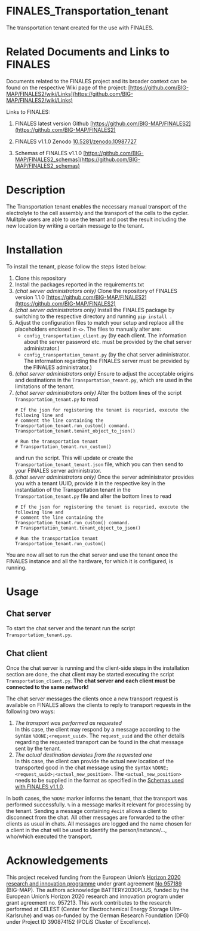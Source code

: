 # FINALES_Transportation_tenant
The transportation tenant created for the use with FINALES.

# Related Documents and Links to FINALES

Documents related to the FINALES project and its broader context can be found on the
respective Wiki page of the project:
[https://github.com/BIG-MAP/FINALES2/wiki/Links](https://github.com/BIG-MAP/FINALES2/wiki/Links)

Links to FINALES:

1. FINALES latest version Github
[https://github.com/BIG-MAP/FINALES2](https://github.com/BIG-MAP/FINALES2)

1. FINALES v1.1.0 Zenodo
[10.5281/zenodo.10987727](10.5281/zenodo.10987727)

1. Schemas of FINALES v1.1.0
[https://github.com/BIG-MAP/FINALES2_schemas](https://github.com/BIG-MAP/FINALES2_schemas)


# Description

The Transportation tenant enables the necessary manual transport of the electrolyte to the cell assembly and the transport of the cells to the cycler.
Mulitple users are able to use the tenant and post the result including the new location by writing a certain message to the tenant.

# Installation

To install the tenant, please follow the steps listed below:

1. Clone this repository
1. Install the packages reported in the requirements.txt
1. _(chat server administrators only)_ Clone the repository of FINALES version 1.1.0 [https://github.com/BIG-MAP/FINALES2](https://github.com/BIG-MAP/FINALES2)
1. _(chat server administrators only)_ Install the FINALES package by switching to the respective directory and
running `pip install . `
1. Adjust the configuration files to match your setup and replace all the placeholders
enclosed in `<>`.
The files to manually alter are:
    - `config_transportation_client.py` (by each client. The information about the
    server password etc. must be provided by the chat server administrator.)
    - `config_transportation_tenant.py` (by the chat server administrator. The information
    regarding the FINALES server must be provided by the FINALES administrator.)
1. _(chat server administrators only)_ Ensure to adjust the acceptable origins and
    destinations in the `Transportation_tenant.py`, which are used in the limitations
    of the tenant.
1. _(chat server administrators only)_ Alter the bottom lines of the script
    `Transportation_tenant.py` to read
    ```
    # If the json for registering the tenant is requried, execute the following line and
    # comment the line containing the Transportation_tenant.run_custom() command.
    Transportation_tenant.tenant_object_to_json()

    # Run the transportation tenant
    # Transportation_tenant.run_custom()
    ```
    and run the script. This will update or create the `Transportation_tenant_tenant.json` file, which you can then send to your FINALES server administrator.
1. _(chat server administrators only)_ Once the server administrator provides you with a tenant UUID, provide it in the
respective key in the instantiation of the Transportation tenant in the `Transportation_tenant.py`
file and alter the bottom lines to read
    ```
    # If the json for registering the tenant is requried, execute the following line and
    # comment the line containing the Transportation_tenant.run_custom() command.
    # Transportation_tenant.tenant_object_to_json()

    # Run the transportation tenant
    Transportation_tenant.run_custom()
    ```

You are now all set to run the chat server and use the tenant once the FINALES instance and all the hardware, for which it is configured, is running.

# Usage

## Chat server

To start the chat server and the tenant run the script `Transportation_tenant.py`.

## Chat client

Once the chat server is running and the client-side steps in the installation section
are done, the chat client may be started executing the script `Transportation_client.py`.
**The chat server and each client must be connected to the same network!**

The chat server messages the clients once a new transport request is available on FINALES
allows the clients to reply to transport requests in the following two ways:

1. _The transport was performed as requested_  
    In this case, the client may respond by a message according to the syntax
    `%DONE;<request_uuid>`. The `request_uuid` and the other details regarding the requested transport
    can be found in the chat message sent by the tenant.
1. _The actual destination deviates from the requested one_  
    In this case, the client can provide the actual new location of the transported
    good in the chat message using the syntax `%DONE;<request_uuid>;<actual_new_position>`.
    The `<actual_new_position>` needs to be supplied in the format as specified in the
    [Schemas used with FINALES v1.1.0](https://github.com/BIG-MAP/FINALES2_schemas).

In both cases, the `%DONE` marker informs the tenant, that the transport was performed successfully. `%` in a message marks it relevant for processing by the tenant. Sending a message containing `#exit` allows a client to disconnect from the chat. All other messages are forwarded to the other clients as usual in chats. All messages are logged and the name chosen for a client in the chat will be used to identify the person/instance/..., who/which executed the transport.
    

# Acknowledgements

This project received funding from the European Union’s [Horizon 2020 research and innovation programme](https://ec.europa.eu/programmes/horizon2020/en) under grant agreement [No 957189](https://cordis.europa.eu/project/id/957189) (BIG-MAP).
The authors acknowledge BATTERY2030PLUS, funded by the European Union’s Horizon 2020 research and innovation program under grant agreement no. 957213.
This work contributes to the research performed at CELEST (Center for Electrochemical Energy Storage Ulm-Karlsruhe) and was co-funded by the German Research Foundation (DFG) under Project ID 390874152 (POLiS Cluster of Excellence).
